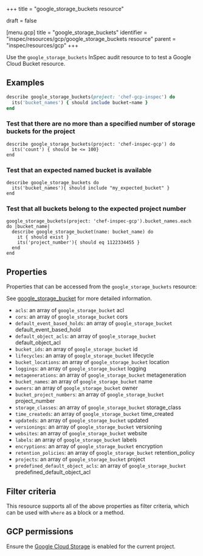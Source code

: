 +++
title = "google_storage_buckets resource"

draft = false


[menu.gcp]
title = "google_storage_buckets"
identifier = "inspec/resources/gcp/google_storage_buckets resource"
parent = "inspec/resources/gcp"
+++

Use the `google_storage_buckets` InSpec audit resource to to test a Google Cloud Bucket resource.

## Examples

```ruby
describe google_storage_buckets(project: 'chef-gcp-inspec') do
  its('bucket_names') { should include bucket-name }
end
```

### Test that there are no more than a specified number of storage buckets for the project

    describe google_storage_buckets(project: 'chef-inspec-gcp') do
      its('count') { should be <= 100}
    end


### Test that an expected named bucket is available

    describe google_storage_buckets do
      its('bucket_names'){ should include "my_expected_bucket" }
    end
    
### Test that all buckets belong to the expected project number

    google_storage_buckets(project: 'chef-inspec-gcp').bucket_names.each do |bucket_name|
      describe google_storage_bucket(name: bucket_name) do
        it { should exist }
        its('project_number'){ should eq 1122334455 }
      end
    end

## Properties

Properties that can be accessed from the `google_storage_buckets` resource:

See [google_storage_bucket](google_storage_bucket) for more detailed information.

  * `acls`: an array of `google_storage_bucket` acl
  * `cors`: an array of `google_storage_bucket` cors
  * `default_event_based_holds`: an array of `google_storage_bucket` default_event_based_hold
  * `default_object_acls`: an array of `google_storage_bucket` default_object_acl
  * `bucket_ids`: an array of `google_storage_bucket` id
  * `lifecycles`: an array of `google_storage_bucket` lifecycle
  * `bucket_locations`: an array of `google_storage_bucket` location
  * `loggings`: an array of `google_storage_bucket` logging
  * `metagenerations`: an array of `google_storage_bucket` metageneration
  * `bucket_names`: an array of `google_storage_bucket` name
  * `owners`: an array of `google_storage_bucket` owner
  * `bucket_project_numbers`: an array of `google_storage_bucket` project_number
  * `storage_classes`: an array of `google_storage_bucket` storage_class
  * `time_createds`: an array of `google_storage_bucket` time_created
  * `updateds`: an array of `google_storage_bucket` updated
  * `versionings`: an array of `google_storage_bucket` versioning
  * `websites`: an array of `google_storage_bucket` website
  * `labels`: an array of `google_storage_bucket` labels
  * `encryptions`: an array of `google_storage_bucket` encryption
  * `retention_policies`: an array of `google_storage_bucket` retention_policy
  * `projects`: an array of `google_storage_bucket` project
  * `predefined_default_object_acls`: an array of `google_storage_bucket` predefined_default_object_acl

## Filter criteria

This resource supports all of the above properties as filter criteria, which can be used
with `where` as a block or a method.

## GCP permissions

Ensure the [Google Cloud Storage](https://console.cloud.google.com/apis/library/storage-component.googleapis.com/) is enabled for the current project.
